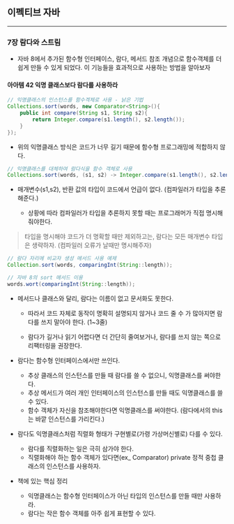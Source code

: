 이펙티브 자바
-------------

---

### 7장 람다와 스트림

-	자바 8에서 추가된 함수형 인터페이스, 람다, 메서드 참조 개념으로 함수객체를 더 쉽게 만들 수 있게 되었다. 이 기능들을 효과적으로 사용하는 방법을 알아보자

#### 아아템 42 익명 클래스보다 람다를 사용하라

```java
// 익명클래스의 인스턴스를 함수겍체로 사용 - 낡은 기법
Collections.sort(words, new Comparator<String>(){
	public int compare(String s1, String s2){
		return Integer.compare(s1.length(), s2.length());
	}
});
```

-	위의 익명클래스 방식은 코드가 너무 길기 때문에 함수형 프로그래밍에 적합하지 않다.

```java
// 익명클래스를 대체하여 람다식을 함수 객체로 사용
Collections.sort(words, (s1, s2) -> Integer.compare(s1.length(), s2.length()));
```

-	매개변수(s1,s2), 반환 값의 타입이 코드에서 언급이 없다. (컴파일러가 타입을 추론해준다.)

	-	상황에 따라 컴파일러가 타입을 추론하지 못할 때는 프로그래머가 직접 명시해줘야한다.

> 타입을 명시해야 코드가 더 명확할 때만 제외하고는, 람다는 모든 매개변수 타입은 생략하자. (컴파일러 오류가 날때만 명시해주자)

```java
// 람다 자리에 비교자 생성 메서드 사용 예제
Collection.sort(words, comparingInt(String::length));

// 자바 8의 sort 메서드 이용
words.wort(comparingInt(String::length));
```

-	메서드나 클래스와 달리, 람다는 이름이 없고 문서화도 못한다.

	-	따라서 코드 자체로 동작이 명확히 설명되지 않거나 코드 줄 수 가 많아지면 람다를 쓰지 말아야 한다. (1~3줄)

	-	람다가 길거나 읽기 어렵다면 더 간단히 줄여보거나, 람다를 쓰지 않는 쪽으로 리팩터링을 권장한다.

-	람다는 함수형 인터페이스에서만 쓰인다.

	-	추상 클래스의 인스턴스를 만들 때 람다를 쓸 수 없으니, 익명클래스를 써야한다.
	-	추상 메서드가 여러 개인 인터페이스의 인스턴스를 만들 때도 익명클래스를 쓸 수 있다.
	-	함수 객체가 자신을 참조해야한다면 익명클래스를 써야한다. (람다에서의 this는 바깥 인스턴스를 가리킨다.)

-	람다도 익명클래스처럼 직렬화 형태가 구현별로(가령 가상머신별로) 다를 수 있다.

	-	람다를 직렬화하는 일은 극히 삼가야 한다.
	-	직렬화해야 하는 함수 객체가 있다면(ex_ Comparator) private 정적 중첩 클래스의 인스턴스를 사용하자.

-	책에 있는 핵심 정리

	-	익명클래스는 함수형 인터페이스가 아닌 타입의 인스턴스를 만들 때만 사용하라.
	-	람다는 작은 함수 객체를 아주 쉽게 표현할 수 있다.
